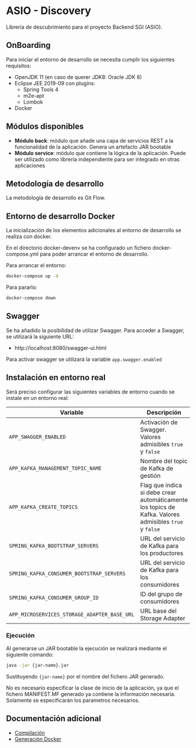 # ASIO - Discovery

Librería de descubrimiento para el proyecto Backend SGI (ASIO).

## OnBoarding

Para iniciar el entorno de desarrollo se necesita cumplir los siguientes requisitos:

* OpenJDK 11 (en caso de querer JDK8: Oracle JDK 8)
* Eclipse JEE 2019-09 con plugins:
  * Spring Tools 4
  * m2e-apt
  * Lombok
* Docker

## Módulos disponibles

* **Módulo back**: módulo que añade una capa de servicios REST a la funcionalidad de la aplicación. Genera un artefacto JAR bootable
* **Módulo service**: módulo que contiene la lógica de la aplicación. Puede ser utilizado como librería independiente para ser integrado en otras aplicaciones

## Metodología de desarrollo

La metodología de desarrollo es Git Flow.

## Entorno de desarrollo Docker

La inicialización de los elementos adicionales al entorno de desarrollo se realiza con docker. 

En el directorio docker-devenv se ha configurado un fichero docker-compose.yml para poder arrancar el entorno de desarrollo.

Para arrancar el entorno:

```bash
docker-compose up -d
```

Para pararlo:

```bash
docker-compose down
```

## Swagger

Se ha añadido la posibilidad de utilizar Swagger. Para acceder a Swagger, se utilizará la siguiente URL:

* http://localhost:8080/swagger-ui.html

Para activar swagger se utilizará la variable `app.swagger.enabled`

## Instalación en entorno real

Será preciso configurar las siguientes variables de entorno cuando se instale en un entorno real:

|Variable|Descripción|Valor por defecto|
|---|---|---|
|`APP_SWAGGER_ENABLED`|Activación de Swagger. Valores admisibles `true` y `false`|false|
|`APP_KAFKA_MANAGEMENT_TOPIC_NAME`|Nombre del topic de Kafka de gestión|management-data|
|`APP_KAFKA_CREATE_TOPICS`|Flag que indica si debe crear automáticamente los topics de Kafka. Valores admisibles `true` y `false`|false|
| `SPRING_KAFKA_BOOTSTRAP_SERVERS` | URL del servicio de Kafka para los productores | localhost:29092 |
| `SPRING_KAFKA_CONSUMER_BOOTSTRAP_SERVERS` | URL del servicio de Kafka para los consumidores | localhost:29092 |
| `SPRING_KAFKA_CONSUMER_GROUP_ID` | ID del grupo de consumidores | event-processor |
|`APP_MICROSERVICES_STORAGE_ADAPTER_BASE_URL`|URL base del Storage Adapter | http://localhost:9324 |

### Ejecución

Al generarse un JAR bootable la ejecución se realizará mediante el siguiente comando:

```bash
java -jar {jar-name}.jar
```

Sustituyendo `{jar-name}` por el nombre del fichero JAR generado.

No es necesario especificar la clase de inicio de la aplicación, ya que el fichero MANIFEST.MF generado ya contiene la información necesaria. Solamente se especificarán los parametros necesarios.

##  Documentación adicional

* [Compilación](docs/build.md)
* [Generación Docker](docs/docker.md)
